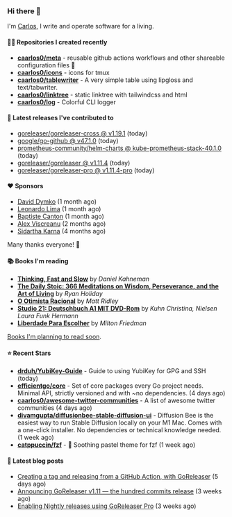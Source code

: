 ### Hi there 👋

I'm [Carlos](https://caarlos0.dev), I write and operate software for a living.

#### 👨‍💻 Repositories I created recently
- **[caarlos0/meta](https://github.com/caarlos0/meta)** - reusable github actions workflows and other shareable configuration files 🫥
- **[caarlos0/icons](https://github.com/caarlos0/icons)** - icons for tmux
- **[caarlos0/tablewriter](https://github.com/caarlos0/tablewriter)** - A very simple table using lipgloss and text/tabwriter.
- **[caarlos0/linktree](https://github.com/caarlos0/linktree)** - static linktree with tailwindcss and html
- **[caarlos0/log](https://github.com/caarlos0/log)** - Colorful CLI logger

#### 🚀 Latest releases I've contributed to


- [goreleaser/goreleaser-cross @ v1.19.1](https://github.com/goreleaser/goreleaser-cross/releases/tag/v1.19.1) (today)
- [google/go-github @ v47.1.0](https://github.com/google/go-github/releases/tag/v47.1.0) (today)
- [prometheus-community/helm-charts @ kube-prometheus-stack-40.1.0](https://github.com/prometheus-community/helm-charts/releases/tag/kube-prometheus-stack-40.1.0) (today)
- [goreleaser/goreleaser @ v1.11.4](https://github.com/goreleaser/goreleaser/releases/tag/v1.11.4) (today)
- [goreleaser/goreleaser-pro @ v1.11.4-pro](https://github.com/goreleaser/goreleaser-pro/releases/tag/v1.11.4-pro) (today)

#### ❤️ Sponsors
- [David Dymko](https://github.com/ddymko) (1 month ago)
- [Leonardo Lima](https://github.com/leozz37) (1 month ago)
- [Baptiste Canton](https://github.com/batmac) (1 month ago)
- [Alex Viscreanu](https://github.com/aexvir) (2 months ago)
- [Sidartha Karna](https://github.com/sidarthakarna) (4 months ago)

Many thanks everyone! 🙏

#### 📚 Books I'm reading
- **[Thinking, Fast and Slow](https://www.goodreads.com/book/show/13135899-thinking-fast-and-slow)** by _Daniel Kahneman_
- **[The Daily Stoic: 366 Meditations on Wisdom, Perseverance, and the Art of Living](https://www.goodreads.com/book/show/29093292-the-daily-stoic)** by _Ryan Holiday_
- **[O Otimista Racional](https://www.goodreads.com/book/show/32706964-o-otimista-racional)** by _Matt Ridley_
- **[Studio 21: Deutschbuch A1 MIT DVD-Rom](https://www.goodreads.com/book/show/25495148-studio-21)** by _Kuhn Christina, Nielsen Laura Funk Hermann_
- **[Liberdade Para Escolher](https://www.goodreads.com/book/show/17238591-liberdade-para-escolher)** by _Milton Friedman_

[Books I'm planning to read soon](https://www.amazon.com.br/hz/wishlist/ls/EB8P7VS717SV).

#### ⭐ Recent Stars


- **[drduh/YubiKey-Guide](https://github.com/drduh/YubiKey-Guide)** - Guide to using YubiKey for GPG and SSH (today)
- **[efficientgo/core](https://github.com/efficientgo/core)** - Set of core packages every Go project needs. Minimal API, strictly versioned and with ~no dependencies. (4 days ago)
- **[caarlos0/awesome-twitter-communities](https://github.com/caarlos0/awesome-twitter-communities)** - A list of awesome twitter communities (4 days ago)
- **[divamgupta/diffusionbee-stable-diffusion-ui](https://github.com/divamgupta/diffusionbee-stable-diffusion-ui)** - Diffusion Bee is the easiest way to run Stable Diffusion locally on your M1 Mac. Comes with a one-click installer. No dependencies or technical knowledge needed. (1 week ago)
- **[catppuccin/fzf](https://github.com/catppuccin/fzf)** - 🧨 Soothing pastel theme for fzf (1 week ago)

#### 📄 Latest blog posts
- [Creating a tag and releasing from a GitHub Action, with GoReleaser](https://carlosbecker.com/posts/goreleaser-create-tag-action/) (5 days ago)
- [Announcing GoReleaser v1.11 — the hundred commits release](https://carlosbecker.com/posts/goreleaser-v1.11/) (3 weeks ago)
- [Enabling Nightly releases using GoReleaser Pro](https://carlosbecker.com/posts/goreleaser-nightly/) (3 weeks ago)

